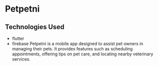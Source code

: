 # Petpetni
## Technologies Used
- flutter
- firebase
Petpetni is a mobile app designed to assist pet owners in managing their pets. It provides features such as scheduling appointments, offering tips on pet care, and locating nearby veterinary services.
